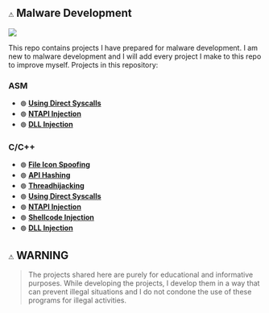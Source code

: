 ## `⚠️` Malware Development 

<img src="https://github.com/x1nerama/maldev/blob/main/gif/video.gif?raw=true">

This repo contains projects I have prepared for malware development. I am new to malware development and I will add every project I make to this repo to improve myself. Projects in this repository:

### ASM 
- `🟢` [**Using Direct Syscalls**](https://github.com/x1nerama/maldev/tree/main/ASM/Using%20Direct%20Syscalls)
- `🟢` [**NTAPI Injection**](https://github.com/x1nerama/maldev/tree/main/ASM/NTAPI%20Injection)
- `🟢` [**DLL Injection**](https://github.com/x1nerama/maldev/tree/main/ASM/DLL%20Injection)

### C/C++
- `🟢` [**File Icon Spoofing**](https://github.com/0xbekoo/maldev/tree/main/C/File-Icon-Spoofing)
- `🟢` [**API Hashing**](https://github.com/x1nerama/maldev/tree/main/C/API-Hashing)
- `🟢` [**Threadhijacking**](https://github.com/x1nerama/maldev/tree/main/C/ThreadHijacking)
- `🟢` [**Using Direct Syscalls**](https://github.com/x1nerama/maldev/tree/main/C/Direct-Syscall)
- `🟢` [**NTAPI Injection**](https://github.com/x1nerama/maldev/tree/main/C/NTAPI-Injection)
- `🟢` [**Shellcode Injection**](https://github.com/x1nerama/maldev/tree/main/C/Shellcode-Injection)
- `🟢` [**DLL Injection**](https://github.com/x1nerama/maldev/tree/main/C/DLL-Injection)


## `⚠️` WARNING
> The projects shared here are purely for educational and informative purposes. While developing the projects, I develop them in a way that can prevent illegal situations and I do not condone the use of these programs for illegal activities.
